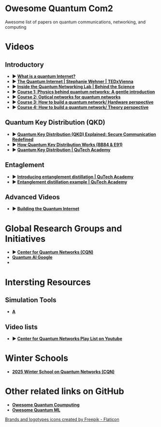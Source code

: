 # Owesome Quantum Com2
Awesome list of papers on quantum communications, networking, and computing


# Videos
<!-- - <img src="https://github.com/user-attachments/assets/4d07a54c-2aa7-4b0b-a283-48536610406d" alt="Youtube" width="18"/> <a href="https://www.youtube.com/watch?v=PCKoT9xcyXI" title="What is a quantum Internet?">What is a quantum Internet?</a> -->

## Introductory
- **▶️ [What is a quantum Internet?](https://www.youtube.com/watch?v=PCKoT9xcyXI)**
- **▶️ [The Quantum Internet | Stephanie Wehner | TEDxVienna](https://www.youtube.com/watch?v=XzPi29O6DAc)**
- **▶️ [Inside the Quantum Networking Lab | Behind the Science](https://www.youtube.com/watch?v=6EqW4Y8ZfTQ)** 
- **▶️ [Course 1: Physics behind quantum networks: A gentle introduction](https://www.youtube.com/watch?v=jRI1nTlQWAU)**
- **▶️ [Course 2: Optical networks for quantum networks](https://www.youtube.com/watch?v=VCyhGSQFrs0)**
- **▶️ [Course 3: How to build a quantum network/ Hardware perspective](https://www.youtube.com/watch?v=iGdbROJfmiw)**
- **▶️ [Course 4: How to build a quantum network/ Theory perspective](https://www.youtube.com/watch?v=pZJVU_60Gd8)**
<!-- - [<img src="https://img.youtube.com/vi/VIDEO_ID/maxresdefault.jpg" alt="Video Thumbnail" width="50%">](https://www.youtube.com/watch?v=PCKoT9xcyXI) -->

## Quantum Key Distribution (QKD)
- **▶️ [Quantum Key Distribution (QKD) Explained: Secure Communication Redefined](https://www.youtube.com/watch?v=gnk8VoMsvO8)**
- **▶️ [How Quantum Key Distribution Works (BB84 & E91)](https://www.youtube.com/watch?v=V3WzH2up7Os)**
- **▶️ [Quantum Key Distribution | QuTech Academy](https://www.youtube.com/watch?v=lVXJgn3fDkg)**

## Entaglement
- **▶️ [Introducing entanglement distillation | QuTech Academy](https://www.youtube.com/watch?v=-50dDQEkyG0)**
- **▶️ [Entanglement distillation example | QuTech Academy](https://www.youtube.com/watch?v=lvZ-qz37wRk)**

## Advanced Videos
- **▶️ [Building the Quantum Internet](https://www.youtube.com/watch?v=40TcmAc6SCY)**

# Global Research Groups and Initiatives
- **▶️ [Center for Quantum Networks (CQN)](https://cqn-erc.arizona.edu/)**
- **[Quantum AI Google](https://quantumai.google/)**
- 
  
# Intersting Resources
## Simulation Tools
- **[A](https://www.youtube.com/@centerforquantumnetworks)**

## Video lists
- **▶️ [Center for Quantum Networks Play List on Youtube](https://www.youtube.com/@centerforquantumnetworks)**

# Winter Schools
- **[2025 Winter School on Quantum Networks (CQN)](https://cqn-erc.arizona.edu/2025winter-school)** 

# Other related links on GitHub
- **[Owesome Quantum Coumputing](https://github.com/desireevl/awesome-quantum-computing)**
- **[Owesome Quantum ML](https://github.com/krishnakumarsekar/awesome-quantum-machine-learning)**

<a href="https://www.flaticon.com/free-icons/brands-and-logotypes" title="brands and logotypes icons"> Brands and logotypes icons created by Freepik - Flaticon</a>
